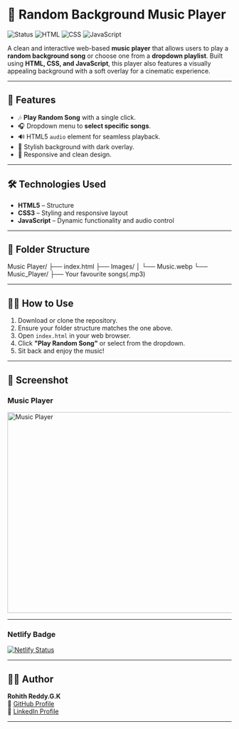 # 🎵 Random Background Music Player

![Status](https://img.shields.io/badge/status-active-brightgreen)
![HTML](https://img.shields.io/badge/tech-HTML-orange)
![CSS](https://img.shields.io/badge/tech-CSS-blue)
![JavaScript](https://img.shields.io/badge/tech-JavaScript-yellow)

A clean and interactive web-based **music player** that allows users to play a **random background song** or choose one from a **dropdown playlist**. Built using **HTML, CSS, and JavaScript**, this player also features a visually appealing background with a soft overlay for a cinematic experience.

---

## 🚀 Features

- 🎶 **Play Random Song** with a single click.
- 🎧 Dropdown menu to **select specific songs**.
- 🔊 HTML5 `audio` element for seamless playback.
- 🌆 Stylish background with dark overlay.
- 📱 Responsive and clean design.

---

## 🛠️ Technologies Used

- **HTML5** – Structure
- **CSS3** – Styling and responsive layout
- **JavaScript** – Dynamic functionality and audio control

---

## 📂 Folder Structure

Music Player/
├── index.html
├── Images/
│ └── Music.webp
└── Music_Player/
├── Your favourite songs(.mp3)

---

## 🧑‍💻 How to Use

1. Download or clone the repository.
2. Ensure your folder structure matches the one above.
3. Open `index.html` in your web browser.
4. Click **"Play Random Song"** or select from the dropdown.
5. Sit back and enjoy the music!

---

## 📸 Screenshot

### Music Player
<img src="https://github.com/user-attachments/assets/a7a54c25-c9f0-4f84-8473-608155fbc138" alt="Music Player" width="800" height="450"/>

---

### Netlify Badge
[![Netlify Status](https://api.netlify.com/api/v1/badges/e36aaec9-7b9f-45ad-99b8-268f4be746ec/deploy-status)](https://app.netlify.com/projects/random-background-music-player/deploys)

---

## 🙋‍♂️ Author

**Rohith Reddy.G.K**  
🔗 [GitHub Profile](https://github.com/RohithReddyGK)  
🔗 [LinkedIn Profile](https://www.linkedin.com/in/rohithreddygk)

---



